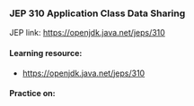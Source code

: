### JEP 310 Application Class Data Sharing

JEP link: https://openjdk.java.net/jeps/310

#### Learning resource:
- https://openjdk.java.net/jeps/310

#### Practice on:
